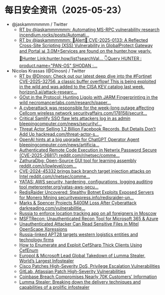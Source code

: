 # 每日安全资讯（2025-05-23）

- @jaskammmmmm / Twitter
  - [RT by @jaskammmmmm: Automating MS-RPC vulnerability research incendium.rocks/posts/Automati…](https://x.com/_r_netsec/status/1925525322226966721)
  - [RT by @jaskammmmmm: 🚨Alert🚨 CVE-2025-0133: A Reflected Cross-Site Scripting (XSS) Vulnerability in GlobalProtect Gateway and Portal 📊 3.0M+Services are found on the hunter.how yearly. 🔗Hunter Link:hunter.how/list?searchVal… 👇Query HUNTER : product.name="PAN-OS" SHODAN :…](https://x.com/HunterMapping/status/1925370290802168232)
- Nicolas Krassas (@Dinosn) / Twitter
  - [RT by @Dinosn: Check out our latest deep dive into the #Fortinet CVE-2025-32756, a classic buffer overflow! This is being exploited in the wild and was added to the CISA KEV catalog last week. horizon3.ai/attack-researc…](https://x.com/Horizon3Attack/status/1925604263557804412)
  - [GOst in the Protocol: Hunting Ligolo with JARM Fingerprinting in the wild necromancerlabs.com/research/paper…](https://x.com/Dinosn/status/1925567586273829342)
  - [A cyberattack was responsible for the week-long outage affecting Cellcom wireless network securityaffairs.com/178158/securit…](https://x.com/Dinosn/status/1925485391605649643)
  - [Critical Samlify SSO flaw lets attackers log in as admin bleepingcomputer.com/news/security/…](https://x.com/Dinosn/status/1925485360974586165)
  - [Threat Actor Selling 1.2 Billion Facebook Records, But Details Don’t Add Up hackread.com/threat-actor-s…](https://x.com/Dinosn/status/1925485333636071513)
  - [OpenAI hints at a big upgrade for ChatGPT Operator Agent bleepingcomputer.com/news/artificia…](https://x.com/Dinosn/status/1925485309359542470)
  - [Authenticated Remote Code Execution in Netwrix Password Secure (CVE-2025-26817) reddit.com/r/netsec/comme…](https://x.com/Dinosn/status/1925485146624729212)
  - [ZathuraDbg: Open-Source GUI tool for learning assembly reddit.com/r/lowlevel/com…](https://x.com/Dinosn/status/1925485033546272967)
  - [CVE-2024-45332 brings back branch target injection attacks on Intel reddit.com/r/netsec/comme…](https://x.com/Dinosn/status/1925484930051842309)
  - [YATAS: AWS security, hardening, configurations, logging auditing tool meterpreter.org/yatas-aws-secu…](https://x.com/Dinosn/status/1925484887953612837)
  - [RedisRaider Uncovered: Stealthy Botnet Exploits Exposed Servers for Monero Mining securityexpress.info/redisraider-un…](https://x.com/Dinosn/status/1925484839295492135)
  - [Marks & Spencer Projects $400M Loss After Cyberattack darkreading.com/vulnerabilitie…](https://x.com/Dinosn/status/1925484742130167942)
  - [Russia to enforce location tracking app on all foreigners in Moscow](https://x.com/Dinosn/status/1925484673901502954)
  - [MSFTRecon: Unauthenticated Recon Tool for Microsoft 365 & Azure](https://x.com/Dinosn/status/1925484551419412784)
  - [Unauthenticated Attacker Can Read Sensitive Files in Mitel OpenScape Xpressions](https://x.com/Dinosn/status/1925484366794563839)
  - [Russia-linked APT28 targets western logistics entities and technology firms](https://x.com/Dinosn/status/1925484298381271135)
  - [How to Enumerate and Exploit CefSharp Thick Clients Using CefEnum](https://x.com/Dinosn/status/1925484225874338233)
  - [Europol & Microsoft Lead Global Takedown of Lumma Stealer, World’s Largest Infostealer](https://x.com/Dinosn/status/1925484050074247313)
  - [Cisco Patches High-Severity DoS, Privilege Escalation Vulnerabilities](https://x.com/Dinosn/status/1925483958604898689)
  - [GitLab, Atlassian Patch High-Severity Vulnerabilities](https://x.com/Dinosn/status/1925483905194631480)
  - [Coinbase Breach Compromises Nearly 70K Customers' Information](https://x.com/Dinosn/status/1925483880427217368)
  - [Lumma Stealer: Breaking down the delivery techniques and capabilities of a prolific infostealer](https://x.com/Dinosn/status/1925483843987153158)

